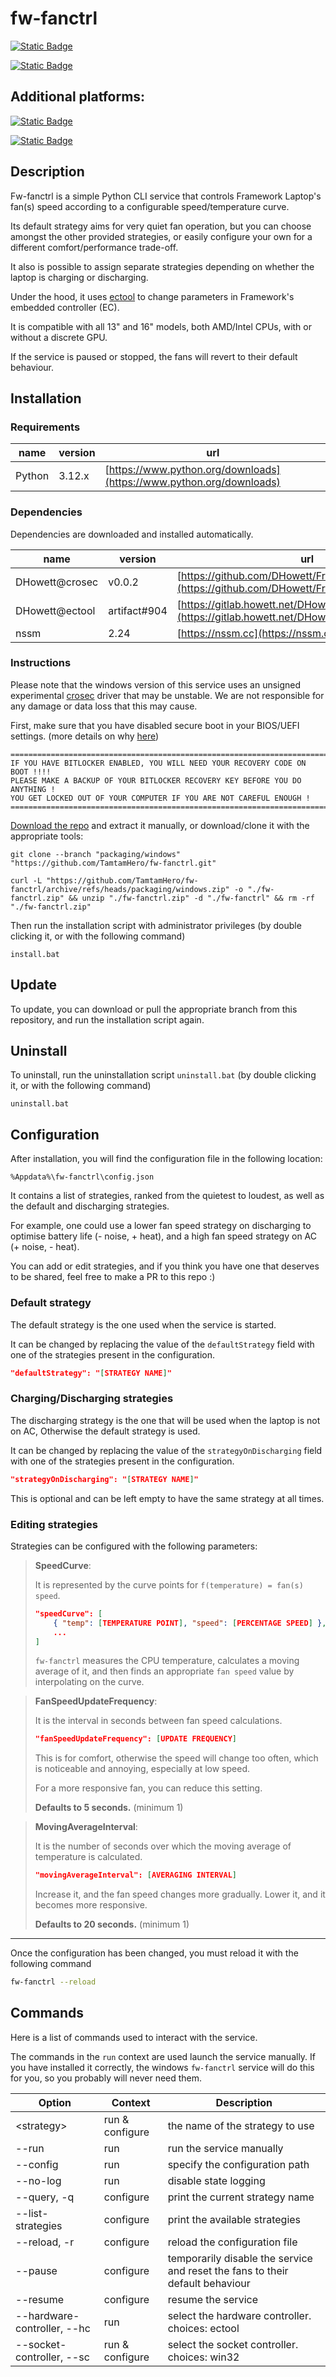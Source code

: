 # fw-fanctrl

[![Static Badge](https://img.shields.io/badge/Windows-0078D6?style=flat&label=Platform&link=https%3A%2F%2Fgithub.com%2FTamtamHero%2Ffw-fanctrl%2Ftree%2Fpackaging%2Fwindows)](https://github.com/TamtamHero/fw-fanctrl/tree/packaging/windows)

[![Static Badge](https://img.shields.io/badge/Python__3.12-FFDE57?style=flat&label=Requirement&link=https%3A%2F%2Fwww.python.org%2Fdownloads)](https://www.python.org/downloads)

## Additional platforms:

[![Static Badge](https://img.shields.io/badge/Linux%2FGlobal-FCC624?style=flat&logo=linux&logoColor=FFFFFF&label=Platform&link=https%3A%2F%2Fgithub.com%2FTamtamHero%2Ffw-fanctrl%2Ftree%2Fmain)](https://github.com/TamtamHero/fw-fanctrl/tree/main)

[![Static Badge](https://img.shields.io/badge/NixOS-5277C3?style=flat&logo=nixos&logoColor=FFFFFF&label=Platform&link=https%3A%2F%2Fgithub.com%2FTamtamHero%2Ffw-fanctrl%2Ftree%2Fpackaging%2Fnix)](https://github.com/TamtamHero/fw-fanctrl/tree/packaging/nix)

## Description

Fw-fanctrl is a simple Python CLI service that controls Framework Laptop's fan(s)
speed according to a configurable speed/temperature curve.

Its default strategy aims for very quiet fan operation, but you can choose amongst the other provided strategies, or
easily configure your own for a different comfort/performance trade-off.

It also is possible to assign separate strategies depending on whether the laptop is charging or discharging.

Under the hood, it uses [ectool](https://gitlab.howett.net/DHowett/ectool)
to change parameters in Framework's embedded controller (EC).

It is compatible with all 13" and 16" models, both AMD/Intel CPUs, with or without a discrete GPU.

If the service is paused or stopped, the fans will revert to their default behaviour.

## Installation

### Requirements

| name   | version | url                                                                  |
|--------|---------|----------------------------------------------------------------------|
| Python | 3.12.x  | [https://www.python.org/downloads](https://www.python.org/downloads) |

### Dependencies

Dependencies are downloaded and installed automatically.

| name           | version      | url                                                                                                  |
|----------------|--------------|------------------------------------------------------------------------------------------------------|
| DHowett@crosec | v0.0.2       | [https://github.com/DHowett/FrameworkWindowsUtils](https://github.com/DHowett/FrameworkWindowsUtils) |
| DHowett@ectool | artifact#904 | [https://gitlab.howett.net/DHowett/ectool](https://gitlab.howett.net/DHowett/ectool)                 |
| nssm           | 2.24         | [https://nssm.cc](https://nssm.cc)                                                                   |

### Instructions

Please note that the windows version of this service uses an unsigned experimental [crosec](https://github.com/DHowett/FrameworkWindowsUtils) driver that may be unstable.
We are not responsible for any damage or data loss that this may cause.

First, make sure that you have disabled secure boot in your BIOS/UEFI settings.
(more details on why [here](https://www.howett.net/posts/2021-12-framework-ec/#using-fw-ectool))

```
============================================================================
IF YOU HAVE BITLOCKER ENABLED, YOU WILL NEED YOUR RECOVERY CODE ON BOOT !!!!
PLEASE MAKE A BACKUP OF YOUR BITLOCKER RECOVERY KEY BEFORE YOU DO ANYTHING !
YOU GET LOCKED OUT OF YOUR COMPUTER IF YOU ARE NOT CAREFUL ENOUGH !
============================================================================
```

[Download the repo](https://github.com/TamtamHero/fw-fanctrl/archive/refs/heads/packaging/windows.zip) and extract it manually, or
download/clone it with the appropriate tools:

```shell
git clone --branch "packaging/windows" "https://github.com/TamtamHero/fw-fanctrl.git"
```

```shell
curl -L "https://github.com/TamtamHero/fw-fanctrl/archive/refs/heads/packaging/windows.zip" -o "./fw-fanctrl.zip" && unzip "./fw-fanctrl.zip" -d "./fw-fanctrl" && rm -rf "./fw-fanctrl.zip"
```

Then run the installation script with administrator privileges (by double clicking it, or with the following command)

```shell
install.bat
```

## Update

To update, you can download or pull the appropriate branch from this repository, and run the installation script again.

## Uninstall

To uninstall, run the uninstallation script `uninstall.bat` (by double clicking it, or with the following command)

```shell
uninstall.bat
```

## Configuration

After installation, you will find the configuration file in the following location:

`%Appdata%\fw-fanctrl\config.json`

It contains a list of strategies, ranked from the quietest to loudest, as well as the default and discharging
strategies.

For example, one could use a lower fan speed strategy on discharging to optimise battery life (- noise, + heat),
and a high fan speed strategy on AC (+ noise, - heat).

You can add or edit strategies, and if you think you have one that deserves to be shared, feel free to make a PR to this
repo :)

### Default strategy

The default strategy is the one used when the service is started.

It can be changed by replacing the value of the `defaultStrategy` field with one of the strategies present in the
configuration.

```json
"defaultStrategy": "[STRATEGY NAME]"
```

### Charging/Discharging strategies

The discharging strategy is the one that will be used when the laptop is not on AC,
Otherwise the default strategy is used.

It can be changed by replacing the value of the `strategyOnDischarging` field with one of the strategies present in the
configuration.

```json
"strategyOnDischarging": "[STRATEGY NAME]"
```

This is optional and can be left empty to have the same strategy at all times.

### Editing strategies

Strategies can be configured with the following parameters:

> **SpeedCurve**:
>
> It is represented by the curve points for `f(temperature) = fan(s) speed`.
>
> ```json
> "speedCurve": [
>     { "temp": [TEMPERATURE POINT], "speed": [PERCENTAGE SPEED] },
>     ...
> ]
> ```
>
> `fw-fanctrl` measures the CPU temperature, calculates a moving average of it, and then finds an
> appropriate `fan speed`
> value by interpolating on the curve.

> **FanSpeedUpdateFrequency**:
>
> It is the interval in seconds between fan speed calculations.
>
> ```json
> "fanSpeedUpdateFrequency": [UPDATE FREQUENCY]
> ```
>
> This is for comfort, otherwise the speed will change too often, which is noticeable and annoying, especially at low
> speed.
>
> For a more responsive fan, you can reduce this setting.
>
> **Defaults to 5 seconds.** (minimum 1)

> **MovingAverageInterval**:
>
> It is the number of seconds over which the moving average of temperature is calculated.
>
> ```json
> "movingAverageInterval": [AVERAGING INTERVAL]
> ```
>
> Increase it, and the fan speed changes more gradually. Lower it, and it becomes more responsive.
>
> **Defaults to 20 seconds.** (minimum 1)

---

Once the configuration has been changed, you must reload it with the following command

```bash
fw-fanctrl --reload
```

## Commands

Here is a list of commands used to interact with the service.

The commands in the `run` context are used launch the service manually.
If you have installed it correctly, the windows `fw-fanctrl` service will do this for you, so you probably will
never need them.

| Option                      | Context         | Description                                                                   |
|-----------------------------|-----------------|-------------------------------------------------------------------------------|
| \<strategy>                 | run & configure | the name of the strategy to use                                               |
| --run                       | run             | run the service manually                                                      |
| --config                    | run             | specify the configuration path                                                |
| --no-log                    | run             | disable state logging                                                         |
| --query, -q                 | configure       | print the current strategy name                                               |
| --list-strategies           | configure       | print the available strategies                                                |
| --reload, -r                | configure       | reload the configuration file                                                 |
| --pause                     | configure       | temporarily disable the service and reset the fans to their default behaviour |
| --resume                    | configure       | resume the service                                                            |
| --hardware-controller, --hc | run             | select the hardware controller. choices: ectool                               |
| --socket-controller, --sc   | run & configure | select the socket controller. choices: win32                                  |
